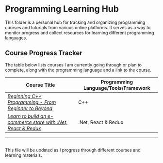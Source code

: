 # Programming Learning Hub

This folder is a personal hub for tracking and organizing programming courses and tutorials from various online platforms. It serves as a way to monitor progress and collect resources for learning different programming languages.

## Course Progress Tracker

The table below lists courses I am currently going through or plan to complete, along with the programming language and a link to the course.

| Course Title           | Programming Language/Tools/Framework |
|------------------------|----------------------|
| <i>[Beginning C++ Programming - From Beginner to Beyond](https://www.udemy.com/course/beginning-c-plus-plus-programming/?couponCode=ST17MT91224B) </i>| C++| 
| <i>[Learn to build an e-commerce store with .Net, React & Redux](https://www.udemy.com/course/learn-to-build-an-e-commerce-store-with-dotnet-react-redux/?couponCode=ST11MT91624B) </i>| .Net, React & Redux| 

---

<br/>
This file will be updated as I progress through different courses and learning materials.

